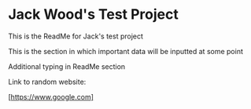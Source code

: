 # Jack Wood's Test Project

This is the ReadMe for Jack's test project

This is the section in which important data will be inputted at some point

Additional typing in ReadMe section 

Link to random website:

[https://www.google.com]